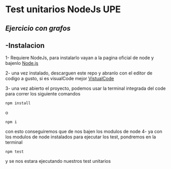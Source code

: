 # Test unitarios NodeJs UPE

## _Ejercicio con grafos_

## -Instalacion
1- Requiere NodeJs, para instalarlo vayan a la pagina oficial de node y bajenlo
[Node.js](https://nodejs.org/) 

2- una vez instalado, descarguen este repo y abranlo con el editor de codigo a gusto, si es visualCode mejor 
[VistualCode](https://code.visualstudio.com/)

3- una vez abierto el proyecto, podemos usar la terminal integrada del code para correr los siguiente comandos
```
npm install 
```
o 
```
npm i
```
con esto conseguiremos que de nos bajen los modulos de node
4- ya con los modulos de node instalados para ejecutar los test, pondremos en la terminal 
```
npm test
```
y se nos estara ejecutando nuestros test unitarios
